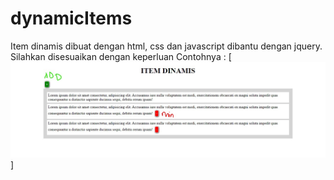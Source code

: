 # dynamicItems
Item dinamis dibuat dengan html, css dan javascript dibantu dengan jquery. Silahkan disesuaikan dengan keperluan
Contohnya : 
[![contoh item dinamis](https://github.com/arifwdn/dynamicItems/blob/main/Screenshot%202022-07-18%20191824.jpg)]
